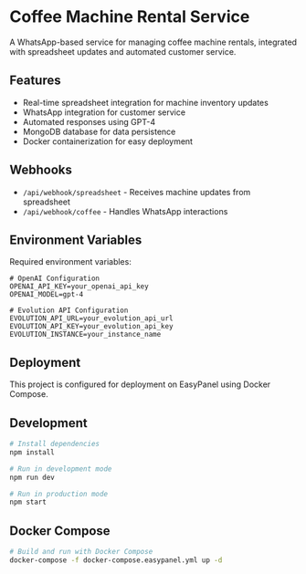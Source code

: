 # Coffee Machine Rental Service

A WhatsApp-based service for managing coffee machine rentals, integrated with spreadsheet updates and automated customer service.

## Features

- Real-time spreadsheet integration for machine inventory updates
- WhatsApp integration for customer service
- Automated responses using GPT-4
- MongoDB database for data persistence
- Docker containerization for easy deployment

## Webhooks

- `/api/webhook/spreadsheet` - Receives machine updates from spreadsheet
- `/api/webhook/coffee` - Handles WhatsApp interactions

## Environment Variables

Required environment variables:
```env
# OpenAI Configuration
OPENAI_API_KEY=your_openai_api_key
OPENAI_MODEL=gpt-4

# Evolution API Configuration
EVOLUTION_API_URL=your_evolution_api_url
EVOLUTION_API_KEY=your_evolution_api_key
EVOLUTION_INSTANCE=your_instance_name
```

## Deployment

This project is configured for deployment on EasyPanel using Docker Compose.

## Development

```bash
# Install dependencies
npm install

# Run in development mode
npm run dev

# Run in production mode
npm start
```

## Docker Compose

```bash
# Build and run with Docker Compose
docker-compose -f docker-compose.easypanel.yml up -d
